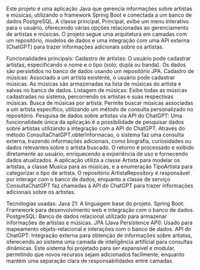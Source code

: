 Este projeto é uma aplicação Java que gerencia informações sobre artistas e músicas, utilizando o framework Spring Boot e conectada a um banco de dados PostgreSQL. A classe principal, Principal, exibe um menu interativo para o usuário, oferecendo várias opções relacionadas ao gerenciamento de artistas e músicas. O projeto segue uma arquitetura em camadas com um repositório, modelos de dados e uma integração com uma API externa (ChatGPT) para trazer informações adicionais sobre os artistas.

Funcionalidades principais:
Cadastro de artistas: O usuário pode cadastrar artistas, especificando o nome e o tipo (solo, dupla ou banda). Os dados são persistidos no banco de dados usando um repositório JPA.
Cadastro de músicas: Associado a um artista existente, o usuário pode cadastrar músicas. As músicas são armazenadas na lista de músicas do artista e salvas no banco de dados.
Listagem de músicas: Exibe todas as músicas cadastradas no sistema, percorrendo os artistas e suas respectivas músicas.
Busca de músicas por artista: Permite buscar músicas associadas a um artista específico, utilizando um método de consulta personalizado no repositório.
Pesquisa de dados sobre artistas via API do ChatGPT: Uma funcionalidade única da aplicação é a possibilidade de pesquisar dados sobre artistas utilizando a integração com a API do ChatGPT. Através do método ConsultaChatGPT.obterInformacao, o sistema faz uma consulta externa, trazendo informações adicionais, como biografia, curiosidades ou dados relevantes sobre o artista buscado. O retorno é processado e exibido diretamente ao usuário, enriquecendo a experiência de uso e fornecendo dados atualizados.
A aplicação utiliza a classe Artista para modelar os artistas, a classe Musica para as músicas, e a enumeração TipoArtista para categorizar o tipo de artista. O repositório ArtistaRepository é responsável por interagir com o banco de dados, enquanto a classe de serviço ConsultaChatGPT faz chamadas à API do ChatGPT para trazer informações adicionais sobre os artistas.

Tecnologias usadas:
Java 21: A linguagem base do projeto.
Spring Boot: Framework para desenvolvimento web e integração com o banco de dados.
PostgreSQL: Banco de dados relacional utilizado para armazenar informações de artistas e músicas.
JPA (Java Persistence API): Usado para mapeamento objeto-relacional e interações com o banco de dados.
API do ChatGPT: Integração externa para obtenção de informações sobre artistas, oferecendo ao sistema uma camada de inteligência artificial para consultas dinâmicas.
Este sistema foi projetado para ser expansível e modular, permitindo que novos recursos sejam adicionados facilmente, enquanto mantém uma separação clara de responsabilidades entre camadas.
